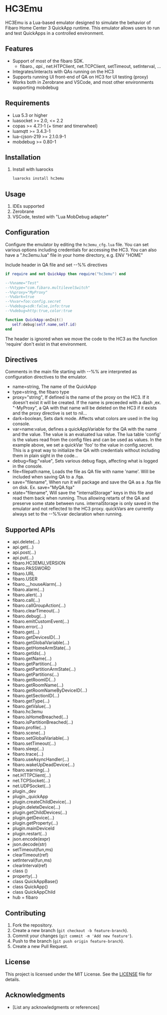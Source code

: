 # HC3Emu

HC3Emu is a Lua-based emulator designed to simulate the behavior of Fibaro Home Center 3 QuickApp runtime. This emulator allows users to run and test QuickApps in a controlled environment.

## Features

- Support of most of the fibaro SDK.
  - fibaro.*, api.*, net.HTPClient, net.TCPClient, setTimeout, setInterval, ...
- Integrates/interacts with QAs running on the HC3
- Supports running UI front-end of QA on HC3 for UI testing (proxy)
- Works both in Zerobrane and VSCode, and most other environments supporting mobdebug

## Requirements

- Lua 5.3 or higher
- luasocket >= 2.0, <= 2.2
- copas >= 4.7.1-1 (+ timer and timerwheel)
- luamqtt >= 3.4.3-1
- lua-cjson-219 >= 2.1.0.9-1
- mobdebug >= 0.80-1

## Installation

1. Install with luarocks
    ```bash
    luarocks install hc3emu
    ```

## Usage

1. IDEs supported
  1. Zerobrane
  2. VSCode, tested with "Lua MobDebug adapter"

## Configuration

Configure the emulator by editing the `hc3emu_cfg.lua` file. You can set various options including credentials for accessing the HC3.
You can also have a ".hc3emu.lua" file in your home directory, e.g. ENV "HOME"

Include header in QA file and set --%% directives
```lua
if require and not QuickApp then require("hc3emu") end

--%%name="Test"
--%%type="com.fibaro.multilevelSwitch"
--%%proxy="MyProxy"
--%%dark=true
--%%var=foo:config.secret
--%%debug=sdk:false,info:true
--%%debug=http:true,color:true

function QuickApp:onInit()
   self:debug(self.name,self.id)
end
```
The header is ignored when we move the code to the HC3 as the function 'require' don't exist in that environment.

## Directives
Comments in the main file starting with --%% are interpreted as configuration directives to the emulator.
- name=string, The name of the QuickApp
- type=string, the fibaro type
- proxy="string", If defined is the name of the proxy on the HC3. If it doesn't exist it will be created. If the name is preceeded with a dash ,ex. "-MyProxy", a QA with that name will be deleted on the HC3 if it exists and the proxy directive is set to nil...
- dark=boolean, Sets dark mode. Affects what colors are used in the log console.
- var=name:value, defines a quickAppVariable for the QA with the name and the value. The value is an evaluated lua value. The lua table 'config' is the values read from the config files and can be used as values. In the example above, we set a quickVar 'foo' to the value in config.secret. This is a great way to initialize the QA with credentials without including them in plain sight in the code...
- debug=flag:"value", Sets various debug flags, affecting what is logged in the console.
- file=filepath:name, Loads the file as QA file with name 'name'. Will be included when saving QA to a .fqa.
- save="filename", When run it will package and save the QA as a .fqa file on disk. Ex. save="MyQA.fqa"
- state="filename", Will save the "internalStorage" keys in this file and read them back when running. Thus allowing retarts of the QA and preserve some state between runs. internalStorage is only saved in the emulator and not reflected to the HC3 proxy. quickVars are currently always set to the --%%var declaration when running.

## Supported APIs

- api.delete(...)
- api.get(...)
- api.post(...)
- api.put(...)
- fibaro.HC3EMU_VERSION
- fibaro.PASSWORD
- fibaro.URL
- fibaro.USER
- fibaro.__houseAlarm(...)
- fibaro.alarm(...)
- fibaro.alert(...)
- fibaro.call(...)
- fibaro.callGroupAction(...)
- fibaro.clearTimeout(...)
- fibaro.debug(...)
- fibaro.emitCustomEvent(...)
- fibaro.error(...)
- fibaro.get(...)
- fibaro.getDevicesID(...)
- fibaro.getGlobalVariable(...)
- fibaro.getHomeArmState(...)
- fibaro.getIds(...)
- fibaro.getName(...)
- fibaro.getPartition(...)
- fibaro.getPartitionArmState(...)
- fibaro.getPartitions(...)
- fibaro.getRoomID(...)
- fibaro.getRoomName(...)
- fibaro.getRoomNameByDeviceID(...)
- fibaro.getSectionID(...)
- fibaro.getType(...)
- fibaro.getValue(...)
- fibaro.hc3emu
- fibaro.isHomeBreached(...)
- fibaro.isPartitionBreached(...)
- fibaro.profile(...)
- fibaro.scene(...)
- fibaro.setGlobalVariable(...)
- fibaro.setTimeout(...)
- fibaro.sleep(...)
- fibaro.trace(...)
- fibaro.useAsyncHandler(...)
- fibaro.wakeUpDeadDevice(...)
- fibaro.warning(...)
- net.HTTPClient(...)
- net.TCPSocket(...)
- net.UDPSocket(...)
- plugin._dev
- plugin._quickApp
- plugin.createChildDevice(...)
- plugin.deleteDevice(...)
- plugin.getChildDevices(...)
- plugin.getDevice(...)
- plugin.getProperty(...)
- plugin.mainDeviceId
- plugin.restart(...)
- json.encode(expr)
- json.decode(str)
- setTimeout(fun,ms)
- clearTimeout(ref)
- setInterval(fun,ms)
- clearInterval(ref)
- class <name>(<parent>)
- property(...)
- class QuickAppBase()
- class QuickApp()
- class QuickAppChild
- hub = fibaro

## Contributing

1. Fork the repository.
2. Create a new branch (`git checkout -b feature-branch`).
3. Commit your changes (`git commit -m 'Add new feature'`).
4. Push to the branch (`git push origin feature-branch`).
5. Create a new Pull Request.

## License

This project is licensed under the MIT License. See the [LICENSE](LICENSE) file for details.

## Acknowledgments

- [List any acknowledgments or references]
